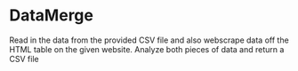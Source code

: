 # DataMerge
Read in the data from the provided CSV file and also webscrape data off the HTML table on the given website. Analyze both pieces of data and return a CSV file 
